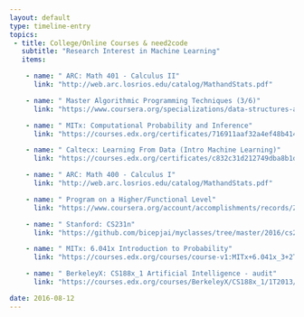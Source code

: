 ```yaml
---
layout: default
type: timeline-entry
topics:
 - title: College/Online Courses & need2code
   subtitle: "Research Interest in Machine Learning"
   items:

    - name: " ARC: Math 401 - Calculus II"
      link: "http://web.arc.losrios.edu/catalog/MathandStats.pdf"

    - name: " Master Algorithmic Programming Techniques (3/6)"
      link: "https://www.coursera.org/specializations/data-structures-algorithms"

    - name: " MITx: Computational Probability and Inference"
      link: "https://courses.edx.org/certificates/716911aaf32a4ef48b414414c9c566b2"

    - name: " Caltecx: Learning From Data (Intro Machine Learning)"
      link: "https://courses.edx.org/certificates/c832c31d212749dba8b1d58e07ade384"

    - name: " ARC: Math 400 - Calculus I"
      link: "http://web.arc.losrios.edu/catalog/MathandStats.pdf"

    - name: " Program on a Higher/Functional Level"
      link: "https://www.coursera.org/account/accomplishments/records/ZX7UGDLGZE92"

    - name: " Stanford: CS231n"
      link: "https://github.com/bicepjai/myclasses/tree/master/2016/cs231n"

    - name: " MITx: 6.041x Introduction to Probability"
      link: "https://courses.edx.org/courses/course-v1:MITx+6.041x_3+2T2016/info"

    - name: " BerkeleyX: CS188x_1 Artificial Intelligence - audit"
      link: "https://courses.edx.org/courses/BerkeleyX/CS188x_1/1T2013/info"

date: 2016-08-12
---
```

